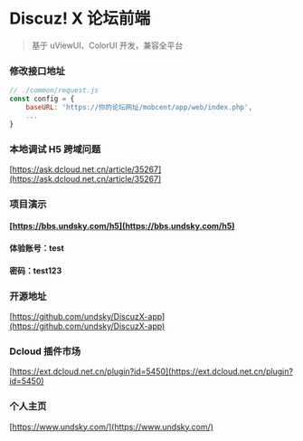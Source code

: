 # Discuz! X 论坛前端

> 基于 uViewUI、ColorUI 开发，兼容全平台

### 修改接口地址

```javascript
// ./common/request.js
const config = {
	baseURL: 'https://你的论坛网址/mobcent/app/web/index.php',
	...
}
```

### 本地调试 H5 跨域问题

[https://ask.dcloud.net.cn/article/35267](https://ask.dcloud.net.cn/article/35267)

### 项目演示

#### [https://bbs.undsky.com/h5](https://bbs.undsky.com/h5)

#### 体验账号：test

#### 密码：test123

### 开源地址

[https://github.com/undsky/DiscuzX-app](https://github.com/undsky/DiscuzX-app)

### Dcloud 插件市场

[https://ext.dcloud.net.cn/plugin?id=5450](https://ext.dcloud.net.cn/plugin?id=5450)

### 个人主页

[https://www.undsky.com/](https://www.undsky.com/)
